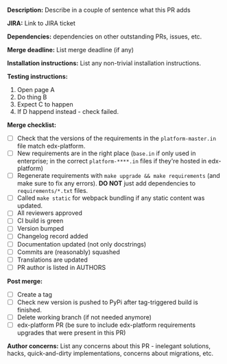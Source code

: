 **Description:** Describe in a couple of sentence what this PR adds

**JIRA:** Link to JIRA ticket

**Dependencies:** dependencies on other outstanding PRs, issues, etc. 

**Merge deadline:** List merge deadline (if any)

**Installation instructions:** List any non-trivial installation 
instructions.

**Testing instructions:**

1. Open page A
2. Do thing B
3. Expect C to happen
4. If D happend instead - check failed.

**Merge checklist:**

- [ ] Check that the versions of the requirements in the `platform-master.in` file match edx-platform.
- [ ] New requirements are in the right place (`base.in` if only used in enterprise; in the correct `platform-****.in` files if they're hosted in edx-platform)
- [ ] Regenerate requirements with `make upgrade && make requirements` (and make sure to fix any errors).
  **DO NOT** just add dependencies to `requirements/*.txt` files.
- [ ] Called `make static` for webpack bundling if any static content was updated.
- [ ] All reviewers approved
- [ ] CI build is green
- [ ] Version bumped
- [ ] Changelog record added
- [ ] Documentation updated (not only docstrings)
- [ ] Commits are (reasonably) squashed
- [ ] Translations are updated
- [ ] PR author is listed in AUTHORS

**Post merge:**
- [ ] Create a tag
- [ ] Check new version is pushed to PyPi after tag-triggered build is finished.
- [ ] Delete working branch (if not needed anymore)
- [ ] edx-platform PR (be sure to include edx-platform requirements upgrades that were present in this PR)

**Author concerns:** List any concerns about this PR - inelegant 
solutions, hacks, quick-and-dirty implementations, concerns about 
migrations, etc.
